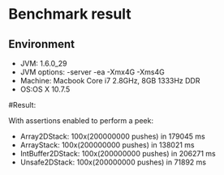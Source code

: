 # Benchmark result

## Environment
* JVM: 1.6.0_29
* JVM options: -server -ea -Xmx4G -Xms4G
* Machine: Macbook Core i7 2.8GHz, 8GB 1333Hz DDR
* OS:OS X 10.7.5

#Result:

With assertions enabled to perform a peek:

* Array2DStack: 100x(200000000 pushes) in 179045 ms
* ArrayStack: 100x(200000000 pushes) in 138021 ms
* IntBuffer2DStack: 100x(200000000 pushes) in 206271 ms
* Unsafe2DStack: 100x(200000000 pushes) in 71892 ms